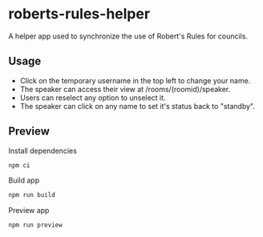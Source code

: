 # roberts-rules-helper

A helper app used to synchronize the use of Robert's Rules for councils.

## Usage

- Click on the temporary username in the top left to change your name.
- The speaker can access their view at /rooms/(roomid)/speaker.
- Users can reselect any option to unselect it.
- The speaker can click on any name to set it's status back to "standby".

## Preview

Install dependencies
```bash
npm ci
```

Build app
```bash
npm run build
```

Preview app
```bash
npm run preview
```
